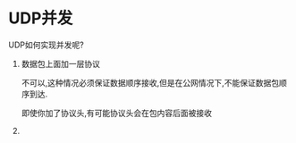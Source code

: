 # UDP并发

UDP如何实现并发呢?

1. 数据包上面加一层协议    

   不可以,这种情况必须保证数据顺序接收,但是在公网情况下,不能保证数据包顺序到达.

   即使你加了协议头,有可能协议头会在包内容后面被接收

2. 

